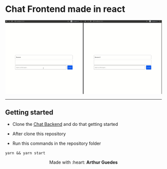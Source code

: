 # Chat Frontend made in react

![Project demo](readme/readme.gif)

---

## Getting started

- Clone the [Chat Backend](https://github.com/arthurguedes375/Chat-Node-Backend) and do that getting started
- After clone this repository

- Run this commands in the repository folder
```
yarn && yarn start
```


<p align="center">Made with :heart: <strong>Arthur Guedes</strong></p>